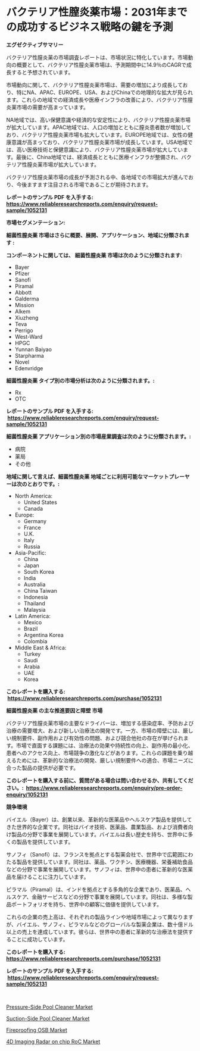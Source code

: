 <p><h1>バクテリア性膣炎薬市場：2031年までの成功するビジネス戦略の鍵を予測</h1></p><p><strong>エグゼクティブサマリー</strong></p>
<p><p>バクテリア性膣炎薬の市場調査レポートは、市場状況に特化しています。市場動向の概要として、バクテリア性膣炎薬市場は、予測期間中に14.9％のCAGRで成長すると予想されています。 </p><p>市場動向に関して、バクテリア性膣炎薬市場は、需要の増加により成長しており、特にNA、APAC、EUROPE、USA、およびChinaでの地理的な拡大が見られます。これらの地域での経済成長や医療インフラの改善により、バクテリア性膣炎薬市場の需要が高まっています。</p><p>NA地域では、高い保健意識や経済的な安定性により、バクテリア性膣炎薬市場が拡大しています。APAC地域では、人口の増加とともに膣炎患者数が増加しており、バクテリア性膣炎薬市場も拡大しています。EUROPE地域では、女性の健康意識が高まっており、バクテリア性膣炎薬市場が成長しています。USA地域では、高い医療技術と保健意識により、バクテリア性膣炎薬市場が拡大しています。最後に、China地域では、経済成長とともに医療インフラが整備され、バクテリア性膣炎薬市場が拡大しています。</p><p>バクテリア性膣炎薬市場の成長が予測される中、各地域での市場拡大が進んでおり、今後ますます注目される市場であることが期待されます。</p></p>
<p><strong>レポートのサンプル PDF を入手する: <a href="https://www.reliableresearchreports.com/enquiry/request-sample/1052131">https://www.reliableresearchreports.com/enquiry/request-sample/1052131</a></strong></p>
<p><strong>市場セグメンテーション:</strong></p>
<p><strong> 細菌性膣炎薬 市場はさらに概要、展開、アプリケーション、地域に分類されます :</strong></p>
<p><strong>コンポーネントに関しては、 細菌性膣炎薬 市場は次のように分類されます: &nbsp;</strong></p>
<p><ul><li>Bayer</li><li>Pfizer</li><li>Sanofi</li><li>Piramal</li><li>Abbott</li><li>Galderma</li><li>Mission</li><li>Alkem</li><li>Xiuzheng</li><li>Teva</li><li>Perrigo</li><li>West-Ward</li><li>HPGC</li><li>Yunnan Baiyao</li><li>Starpharma</li><li>Novel</li><li>Edenvridge</li></ul></p>
<p><strong> 細菌性膣炎薬 タイプ別の市場分析は次のように分類されます。:</strong></p>
<p><ul><li>Rx</li><li>OTC</li></ul></p>
<p><strong>レポートのサンプル PDF を入手する: &nbsp;<a href="https://www.reliableresearchreports.com/enquiry/request-sample/1052131">https://www.reliableresearchreports.com/enquiry/request-sample/1052131</a></strong></p>
<p><strong> 細菌性膣炎薬 アプリケーション別の市場産業調査は次のように分類されます。:</strong></p>
<p><ul><li>病院</li><li>薬局</li><li>その他</li></ul></p>
<p><strong>地域に関して言えば、細菌性膣炎薬 地域ごとに利用可能なマーケットプレーヤーは次のとおりです。:</strong></p>
<p><ul>
    <li>
        North America:
        <ul>
            <li>United States</li>
            <li>Canada</li>
        </ul>
    </li>
    <li>
        Europe:
        <ul>
            <li>Germany</li>
            <li>France</li>
            <li>U.K.</li>
            <li>Italy</li>
            <li>Russia</li>
        </ul>
    </li>
    <li>
        Asia-Pacific:
        <ul>
            <li>China</li>
            <li>Japan</li>
            <li>South Korea</li>
            <li>India</li>
            <li>Australia</li>
            <li>China Taiwan</li>
            <li>Indonesia</li>
            <li>Thailand</li>
            <li>Malaysia</li>
        </ul>
    </li>
    <li>
        Latin America:
        <ul>
            <li>Mexico</li>
            <li>Brazil</li>
            <li>Argentina Korea</li>
            <li>Colombia</li>
        </ul>
    </li>
    <li>
        Middle East & Africa:
        <ul>
            <li>Turkey</li>
            <li>Saudi</li>
            <li>Arabia</li>
            <li>UAE</li>
            <li>Korea</li>
        </ul>
    </li>
    </ul></p>
<p><strong>このレポートを購入する: &nbsp;<a href="https://www.reliableresearchreports.com/purchase/1052131">https://www.reliableresearchreports.com/purchase/1052131</a></strong></p>
<p><strong>細菌性膣炎薬 の主な推進要因と障壁 市場</strong></p>
<p><p>バクテリア性膣炎薬市場の主要なドライバーは、増加する感染症率、予防および治療の需要増大、および新しい治療法の開発です。一方、市場の障壁には、厳しい規制要件、副作用および有効性の問題、および競合他社の存在が挙げられます。市場で直面する課題には、治療法の効果や持続性の向上、副作用の最小化、患者へのアクセス向上、市場競争の激化などがあります。これらの課題を乗り越えるためには、革新的な治療法の開発、厳しい規制要件への適合、市場ニーズに合った製品の提供が必要です。</p></p>
<p><strong>このレポートを購入する前に、質問がある場合は問い合わせるか、共有してください。:&nbsp; <a href="https://www.reliableresearchreports.com/enquiry/pre-order-enquiry/1052131">https://www.reliableresearchreports.com/enquiry/pre-order-enquiry/1052131</a></strong></p>
<p><strong>競争環境</strong></p>
<p><p>バイエル（Bayer）は、創業以来、革新的な医薬品やヘルスケア製品を提供してきた世界的な企業です。同社はバイオ技術、医薬品、農業製品、および消費者向け製品の分野で事業を展開しています。バイエルは長い歴史を持ち、世界中に多くの製品を提供しています。</p><p>サノフィ（Sanofi）は、フランスを拠点とする製薬会社で、世界中で広範囲にわたる製品を提供しています。同社は、薬品、ワクチン、医療機器、栄養補助食品などの分野で事業を展開しています。サノフィは、世界中の患者に革新的な医薬品を届けることに注力しています。</p><p>ピラマル（Piramal）は、インドを拠点とする多角的な企業であり、医薬品、ヘルスケア、金融サービスなどの分野で事業を展開しています。同社は、多様な製品ポートフォリオを持ち、世界中の顧客に価値を提供しています。</p><p>これらの企業の売上高は、それぞれの製品ラインや地域市場によって異なりますが、バイエル、サノフィ、ピラマルなどのグローバルな製薬企業は、数十億ドル以上の売上を達成しています。彼らは、世界中の患者に革新的な治療法を提供することに成功しています。</p></p>
<p><strong>このレポートを購入する: &nbsp; <a href="https://www.reliableresearchreports.com/purchase/1052131">https://www.reliableresearchreports.com/purchase/1052131</a></strong></p>
<p><strong>レポートのサンプル PDF を入手する: &nbsp;<a href="https://www.reliableresearchreports.com/enquiry/request-sample/1052131">https://www.reliableresearchreports.com/enquiry/request-sample/1052131</a></strong><strong></strong></p>
<p>&nbsp;</p>
<p><p><a href="https://picayune-night-cbd.notion.site/Pressure-Side-Pool-Cleaner-Market-Offer-Valuable-Insights-into-Market-Size-Market-Share-Market-Tre-e8ad8a05723149658a7c59f9e132dbed">Pressure-Side Pool Cleaner Market</a></p><p><a href="https://artistic-helicopter-ca9.notion.site/Suction-Side-Pool-Cleaner-Market-with-the-goal-of-estimating-the-market-size-and-future-growth-poten-33637d22c177497095ebb54cfa453c09">Suction-Side Pool Cleaner Market</a></p><p><a href="https://github.com/Hazelklievgspy6vdcsmu106w/Market-Research-Report-List-1/blob/main/fireproofing-osb-market.md">Fireproofing OSB Market</a></p><p><a href="https://view.publitas.com/reportprime-1/4d-imaging-radar-on-chip-roc-market-centers-on-aspects-such-as-market-growth-market-share-market-opportunity-and-projected-forecasts-spanning-from-2024-to-2031/">4D Imaging Radar on chip RoC Market</a></p></p>